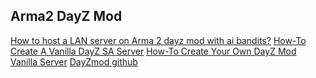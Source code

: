 ## Arma2 DayZ Mod

[How to host a LAN server on Arma 2 dayz mod with ai bandits?](https://www.reddit.com/r/dayz/comments/mi8kl0/how_to_host_a_lan_server_on_arma_2_dayz_mod_with/)
[How-To Create A Vanilla DayZ SA Server](https://helpthedeadreturn.wordpress.com/2019/07/17/how-to-create-your-own-dayz-sa-vanilla-server/)
[How-To Create Your Own DayZ Mod Vanilla Server](https://helpthedeadreturn.wordpress.com/2015/12/01/how-to-create-your-own-dayzmod-vanilla-server/)
[DayZmod github](https://github.com/DayZMod/DayZ)

